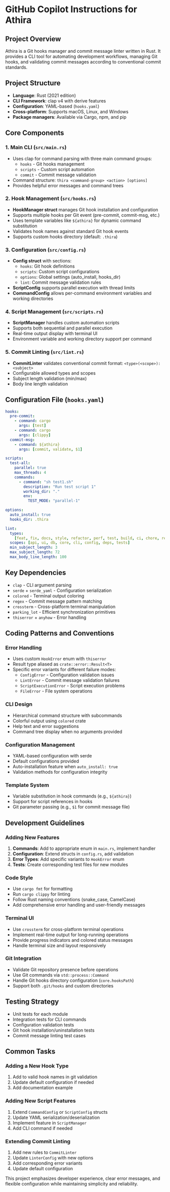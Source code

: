# GitHub Copilot Instructions for Athira

## Project Overview

Athira is a Git hooks manager and commit message linter written in Rust. It provides a CLI tool for automating development workflows, managing Git hooks, and validating commit messages according to conventional commit standards.

## Project Structure

- **Language**: Rust (2021 edition)
- **CLI Framework**: clap v4 with derive features
- **Configuration**: YAML-based (`hooks.yaml`)
- **Cross-platform**: Supports macOS, Linux, and Windows
- **Package managers**: Available via Cargo, npm, and pip

## Core Components

### 1. Main CLI (`src/main.rs`)

- Uses clap for command parsing with three main command groups:
  - `hooks` - Git hooks management
  - `scripts` - Custom script automation
  - `commit` - Commit message validation
- Command structure: `thira <command-group> <action> [options]`
- Provides helpful error messages and command trees

### 2. Hook Management (`src/hooks.rs`)

- **HookManager struct** manages Git hook installation and configuration
- Supports multiple hooks per Git event (pre-commit, commit-msg, etc.)
- Uses template variables like `${athira}` for dynamic command substitution
- Validates hook names against standard Git hook events
- Supports custom hooks directory (default: `.thira`)

### 3. Configuration (`src/config.rs`)

- **Config struct** with sections:
  - `hooks`: Git hook definitions
  - `scripts`: Custom script configurations
  - `options`: Global settings (auto_install, hooks_dir)
  - `lint`: Commit message validation rules
- **ScriptConfig** supports parallel execution with thread limits
- **CommandConfig** allows per-command environment variables and working directories

### 4. Script Management (`src/scripts.rs`)

- **ScriptManager** handles custom automation scripts
- Supports both sequential and parallel execution
- Real-time output display with terminal UI
- Environment variable and working directory support per command

### 5. Commit Linting (`src/lint.rs`)

- **CommitLinter** validates conventional commit format: `<type>(<scope>): <subject>`
- Configurable allowed types and scopes
- Subject length validation (min/max)
- Body line length validation

## Configuration File (`hooks.yaml`)

```yaml
hooks:
  pre-commit:
    - command: cargo
      args: [test]
    - command: cargo
      args: [clippy]
  commit-msg:
    - command: ${athira}
      args: [commit, validate, $1]

scripts:
  test-all:
    parallel: true
    max_threads: 4
    commands:
      - command: "sh test1.sh"
        description: "Run test script 1"
        working_dir: "."
        env:
          TEST_MODE: "parallel-1"

options:
  auto_install: true
  hooks_dir: .thira

lint:
  types:
    [feat, fix, docs, style, refactor, perf, test, build, ci, chore, revert]
  scopes: [api, ui, db, core, cli, config, deps, tests]
  min_subject_length: 3
  max_subject_length: 72
  max_body_line_length: 100
```

## Key Dependencies

- `clap` - CLI argument parsing
- `serde` + `serde_yaml` - Configuration serialization
- `colored` - Terminal output coloring
- `regex` - Commit message pattern matching
- `crossterm` - Cross-platform terminal manipulation
- `parking_lot` - Efficient synchronization primitives
- `thiserror` + `anyhow` - Error handling

## Coding Patterns and Conventions

### Error Handling

- Uses custom `HookError` enum with `thiserror`
- Result type aliased as `crate::error::Result<T>`
- Specific error variants for different failure modes:
  - `ConfigError` - Configuration validation issues
  - `LintError` - Commit message validation failures
  - `ScriptExecutionError` - Script execution problems
  - `FileError` - File system operations

### CLI Design

- Hierarchical command structure with subcommands
- Colorful output using `colored` crate
- Help text and error suggestions
- Command tree display when no arguments provided

### Configuration Management

- YAML-based configuration with serde
- Default configurations provided
- Auto-installation feature when `auto_install: true`
- Validation methods for configuration integrity

### Template System

- Variable substitution in hook commands (e.g., `${athira}`)
- Support for script references in hooks
- Git parameter passing (e.g., `$1` for commit message file)

## Development Guidelines

### Adding New Features

1. **Commands**: Add to appropriate enum in `main.rs`, implement handler
2. **Configuration**: Extend structs in `config.rs`, add validation
3. **Error Types**: Add specific variants to `HookError` enum
4. **Tests**: Create corresponding test files for new modules

### Code Style

- Use `cargo fmt` for formatting
- Run `cargo clippy` for linting
- Follow Rust naming conventions (snake_case, CamelCase)
- Add comprehensive error handling and user-friendly messages

### Terminal UI

- Use `crossterm` for cross-platform terminal operations
- Implement real-time output for long-running operations
- Provide progress indicators and colored status messages
- Handle terminal size and layout responsively

### Git Integration

- Validate Git repository presence before operations
- Use Git commands via `std::process::Command`
- Handle Git hooks directory configuration (`core.hooksPath`)
- Support both `.git/hooks` and custom directories

## Testing Strategy

- Unit tests for each module
- Integration tests for CLI commands
- Configuration validation tests
- Git hook installation/uninstallation tests
- Commit message linting test cases

## Common Tasks

### Adding a New Hook Type

1. Add to valid hook names in git validation
2. Update default configuration if needed
3. Add documentation example

### Adding New Script Features

1. Extend `CommandConfig` or `ScriptConfig` structs
2. Update YAML serialization/deserialization
3. Implement feature in `ScriptManager`
4. Add CLI command if needed

### Extending Commit Linting

1. Add new rules to `CommitLinter`
2. Update `LinterConfig` with new options
3. Add corresponding error variants
4. Update default configuration

This project emphasizes developer experience, clear error messages, and flexible configuration while maintaining simplicity and reliability.
